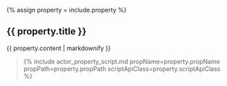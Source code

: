 {% assign property = include.property %}

## {{ property.title }}

{{ property.content | markdownify }}

> {% include actor_property_script.md propName=property.propName propPath=property.propPath scriptApiClass=property.scriptApiClass %}

